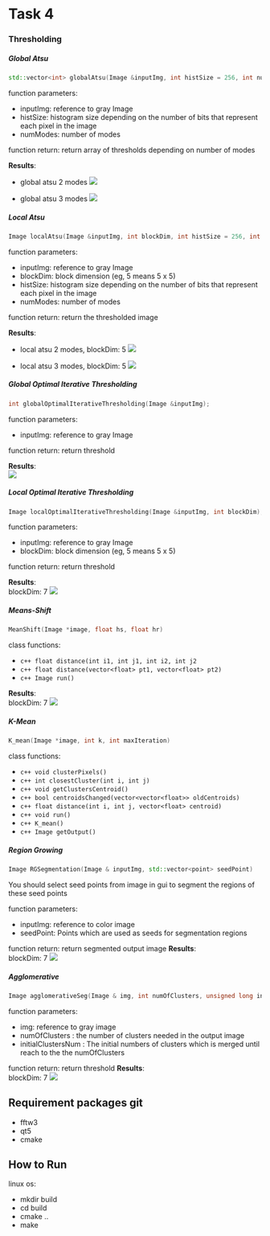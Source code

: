 # Task 4
### Thresholding
##### Global Atsu
```c++
std::vector<int> globalAtsu(Image &inputImg, int histSize = 256, int numModes = 2);
```
function parameters:
  * inputImg: reference to gray Image
  * histSize: histogram size depending on the number of bits that represent each pixel in the image
  * numModes: number of modes

function return: return array of thresholds depending on number of modes

**Results**:<br>
* global atsu 2 modes
![](images/atsu-global-2-modes.png)
  
* global atsu 3 modes
![](images/atsu-global-3-modes.png)

##### Local Atsu
```c++
Image localAtsu(Image &inputImg, int blockDim, int histSize = 256, int numModes = 2);
```
function parameters:
* inputImg: reference to gray Image
* blockDim: block dimension (eg, 5 means 5 x 5)
* histSize: histogram size depending on the number of bits that represent each pixel in the image
* numModes: number of modes

function return: return the thresholded image

**Results**:<br>
* local atsu 2 modes, blockDim: 5
![](images/atsu-local-2-modes.png)

* local atsu 3 modes, blockDim: 5
![](images/atsu-local-3-modes.png)
##### Global Optimal Iterative Thresholding

```c++
int globalOptimalIterativeThresholding(Image &inputImg);
```
function parameters:
   * inputImg: reference to gray Image 

function return: return threshold

 **Results**:<br>
![](images/global-optimal.png)

##### Local Optimal Iterative Thresholding
```c++
Image localOptimalIterativeThresholding(Image &inputImg, int blockDim);
```
function parameters:
* inputImg: reference to gray Image
* blockDim: block dimension (eg, 5 means 5 x 5)

function return: return threshold

**Results**:<br>
blockDim: 7
![](images/local-optimal.png)

##### Means-Shift
```c++
MeanShift(Image *image, float hs, float hr)
```
class functions:
* ```c++ float distance(int i1, int j1, int i2, int j2```
* ```c++ float distance(vector<float> pt1, vector<float> pt2)```
* ```c++ Image run()```


**Results**:<br>
blockDim: 7
![](images/Mean-Sift.jpg)

##### K-Mean
```c++
K_mean(Image *image, int k, int maxIteration)
```
class functions:
* ```c++ void clusterPixels()```
* ```c++ int closestCluster(int i, int j)```
* ```c++ void getClustersCentroid()```
* ```c++ bool centroidsChanged(vector<vector<float>> oldCentroids)```
* ```c++ float distance(int i, int j, vector<float> centroid)```
* ```c++ void run()```
* ```c++ K_mean()```
* ```c++ Image getOutput()```

##### Region Growing
```c++
Image RGSegmentation(Image & inputImg, std::vector<point> seedPoint)

```
You should select seed points from image in gui to segment the regions of these seed points

function parameters:
* inputImg: reference to color image
* seedPoint: Points which are used as seeds for segmentation regions

function return: return segmented output image
**Results**:<br>
blockDim: 7
![](images/Region-GRowing.jpg)

##### Agglomerative
```c++
Image agglomerativeSeg(Image & img, int numOfClusters, unsigned long initialClustersNum)
```
function parameters:
* img: reference to gray image
* numOfClusters : the number of clusters needed in the output image
* initialClustersNum : The initial numbers of clusters which is merged until reach to the the numOfClusters

function return: return threshold
**Results**:<br>
blockDim: 7
![](images/Agglomerative.jpg)

## Requirement packages git
* fftw3
* qt5
* cmake

## How to Run
linux os:
* mkdir build
* cd build 
* cmake ..
* make 

